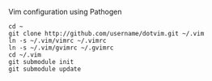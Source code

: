 Vim configuration using Pathogen

```
cd ~
git clone http://github.com/username/dotvim.git ~/.vim
ln -s ~/.vim/vimrc ~/.vimrc
ln -s ~/.vim/gvimrc ~/.gvimrc
cd ~/.vim
git submodule init
git submodule update
```
